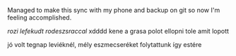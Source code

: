 Managed to make this sync with my phone and backup on git so now I'm feeling accomplished.

*rozi lefekudt rodeszsraccal* xdddd
kene a grasa polot ellopni tole amit lopott

jó volt tegnap leviéknél, mély eszmecseréket folytattunk így estére